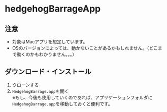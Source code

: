 # hedgehogBarrageApp

## 注意
- 対象はMacアプリを想定しています。
- OSのバージョンによっては、動かないことがあるかもしれません。（どこまで動くのかもわかりません。。。）

## ダウンロード・インストール
1. クローンする
2. `HedgehogBarrage.app`を開く  
※もし、今後も使用していくのであれば、アプリケーションフォルダに`HedgehogBarrage.app`を移動しておくと便利です。
